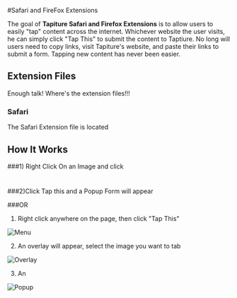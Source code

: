 #Safari and FireFox Extensions

The goal of **Tapiture Safari and Firefox Extensions** is to allow users to easily "tap" content across the internet. Whichever website the user visits, he can simply click "Tap This" to submit the content to Taptiure. No long will users need to copy links, visit Tapiture's website, and paste their links to submit a form. Tapping new content has never been easier.

## Extension Files

Enough talk! Where's the extension files!!!

### Safari
The Safari Extension file is located 

## How It Works

###1) Right Click On an Image and click 

#

###2)Click Tap this and a Popup Form will appear


###OR

1) Right click anywhere on the page, then click "Tap This"

![Menu](/projects/WID/repos/bl-safari-and-firefox-extension/browse/images/menu.png)

2) An overlay will appear, select the image you want to tab

![Overlay](/projects/WID/repos/bl-safari-and-firefox-extension/browse/images/overlay.png)

3) An 

![Popup](/projects/WID/repos/bl-safari-and-firefox-extension/browse/images/popup.png)